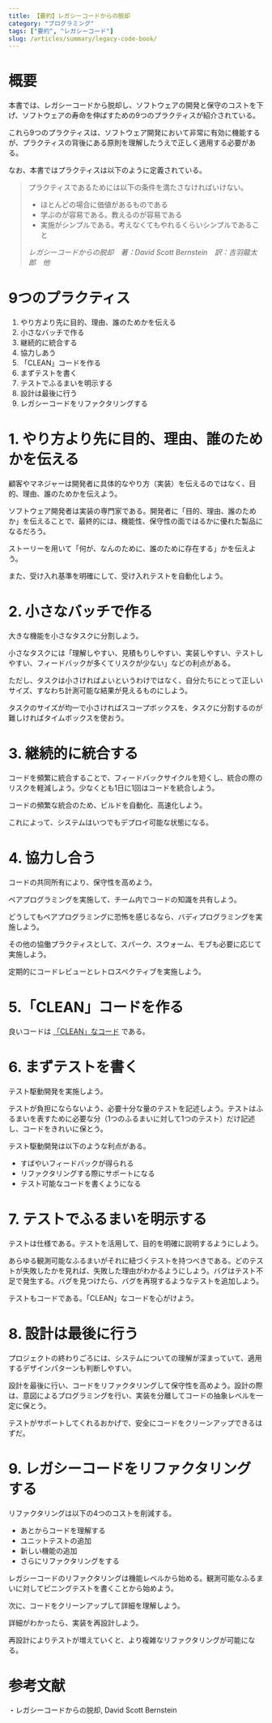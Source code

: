 ```yaml
---
title: 【要約】レガシーコードからの脱却
category: "プログラミング"
tags: ["要約", "レガシーコード"]
slug: /articles/summary/legacy-code-book/
---
```



# 概要
本書では、レガシーコードから脱却し、ソフトウェアの開発と保守のコストを下げ、ソフトウェアの寿命を伸ばすための9つのプラクティスが紹介されている。

これら9つのプラクティスは、ソフトウェア開発において非常に有効に機能するが、プラクティスの背後にある原則を理解したうえで正しく適用する必要がある。

なお、本書ではプラクティスは以下のように定義されている。

> プラクティスであるためには以下の条件を満たさなければいけない。  
> + ほとんどの場合に価値があるものである  
> + 学ぶのが容易である。教えるのが容易である  
> + 実施がシンプルである。考えなくてもやれるくらいシンプルであること  
>  
> <cite class="cite">レガシーコードからの脱却　著：David Scott Bernstein　訳：吉羽龍太郎　他</cite>

# 9つのプラクティス
1. やり方より先に目的、理由、誰のためかを伝える
1. 小さなバッチで作る
1. 継続的に統合する
1. 協力しあう
1. 「CLEAN」コードを作る
1. まずテストを書く
1. テストでふるまいを明示する
1. 設計は最後に行う
1. レガシーコードをリファクタリングする

# 1. やり方より先に目的、理由、誰のためかを伝える
顧客やマネジャーは開発者に具体的なやり方（実装）を伝えるのではなく、目的、理由、誰のためかを伝えよう。

ソフトウェア開発者は実装の専門家である。開発者に「目的、理由、誰のためか」を伝えることで、最終的には、機能性、保守性の面ではるかに優れた製品になるだろう。

ストーリーを用いて「何が、なんのために、誰のために存在する」かを伝えよう。

また、受け入れ基準を明確にして、受け入れテストを自動化しよう。

# 2. 小さなバッチで作る
大きな機能を小さなタスクに分割しよう。

小さなタスクには「理解しやすい、見積もりしやすい、実装しやすい、テストしやすい、フィードバックが多くてリスクが少ない」などの利点がある。

ただし、タスクは小さければよいというわけではなく、自分たちにとって正しいサイズ、すなわち計測可能な結果が見えるものにしよう。

タスクのサイズが均一で小さければスコープボックスを、タスクに分割するのが難しければタイムボックスを使おう。

# 3. 継続的に統合する
コードを頻繁に統合することで、フィードバックサイクルを短くし、統合の際のリスクを軽減しよう。少なくとも1日に1回はコードを統合しよう。

コードの頻繁な統合のため、ビルドを自動化、高速化しよう。

これによって、システムはいつでもデプロイ可能な状態になる。

# 4. 協力し合う
コードの共同所有により、保守性を高めよう。

ペアプログラミングを実施して、チーム内でコードの知識を共有しよう。

どうしてもペアプログラミングに恐怖を感じるなら、バディプログラミングを実施しよう。

その他の協働プラクティスとして、スパーク、スウォーム、モブも必要に応じて実施しよう。

定期的にコードレビューとレトロスペクティブを実施しよう。


# 5.「CLEAN」コードを作る
良いコードは
[「CLEAN」なコード](https://web.middenii.com/articles/design/clean-code/)
である。

# 6. まずテストを書く
テスト駆動開発を実施しよう。

テストが負担にならないよう、必要十分な量のテストを記述しよう。テストはふるまいを表すために必要な分（1つのふるまいに対して1つのテスト）だけ記述し、コードをきれいに保とう。

テスト駆動開発は以下のような利点がある。

+ すばやいフィードバックが得られる
+ リファクタリングする際にサポートになる
+ テスト可能なコードを書くようになる

# 7. テストでふるまいを明示する
テストは仕様である。テストを活用して、目的を明確に説明するようにしよう。

あらゆる観測可能なふるまいがそれに紐づくテストを持つべきである。どのテストが失敗したかを見れば、失敗した理由がわかるようにしよう。バグはテスト不足で発生する。バグを見つけたら、バグを再現するようなテストを追加しよう。

テストもコードである。「CLEAN」なコードを心がけよう。

# 8. 設計は最後に行う
プロジェクトの終わりごろには、システムについての理解が深まっていて、適用するデザインパターンも判断しやすい。

設計を最後に行い、コードをリファクタリングして保守性を高めよう。設計の際は、意図によるプログラミングを行い、実装を分離してコードの抽象レベルを一定に保とう。

テストがサポートしてくれるおかげで、安全にコードをクリーンアップできるはずだ。

# 9. レガシーコードをリファクタリングする
リファクタリングは以下の4つのコストを削減する。
+ あとからコードを理解する
+ ユニットテストの追加
+ 新しい機能の追加
+ さらにリファクタリングをする

レガシーコードのリファクタリングは機能レベルから始める。観測可能なふるまいに対してピニングテストを書くことから始めよう。

次に、コードをクリーンアップして詳細を理解しよう。

詳細がわかったら、実装を再設計しよう。

再設計によりテストが増えていくと、より複雑なリファクタリングが可能になる。

# 参考文献
・レガシーコードからの脱却, David Scott Bernstein